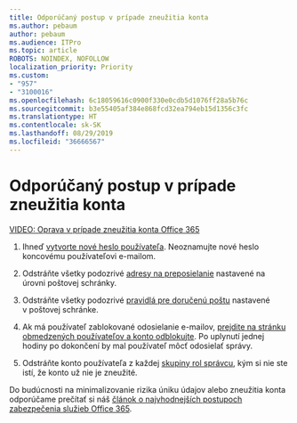 ```yaml
---
title: Odporúčaný postup v prípade zneužitia konta
ms.author: pebaum
author: pebaum
ms.audience: ITPro
ms.topic: article
ROBOTS: NOINDEX, NOFOLLOW
localization_priority: Priority
ms.custom:
- "957"
- "3100016"
ms.openlocfilehash: 6c18059616c0900f330e0cdb5d1076ff28a5b76c
ms.sourcegitcommit: b3e55405af384e868fcd32ea794eb15d1356c3fc
ms.translationtype: HT
ms.contentlocale: sk-SK
ms.lasthandoff: 08/29/2019
ms.locfileid: "36666567"
---
```

# <a name="recommended-steps-to-take-if-an-account-is-compromised"></a>Odporúčaný postup v prípade zneužitia konta

[VIDEO: Oprava v prípade zneužitia konta Office 365](https://www.microsoft.com/videoplayer/embed/RE2jvOb?pid=ocpVideo0-innerdiv-oneplayer&amp;postJsllMsg=true&amp;maskLevel=20&amp;autoplay=true)
  
1. Ihneď [vytvorte nové heslo používateľa](https://support.office.com/article/7a5d073b-7fae-4aa5-8f96-9ecd041aba9c). Neoznamujte nové heslo koncovému používateľovi e-mailom.

2. Odstráňte všetky podozrivé [adresy na preposielanie](https://support.office.com/article/ab5eb117-0f22-4fa7-a662-3a6bdb0add74) nastavené na úrovni poštovej schránky.

3. Odstráňte všetky podozrivé [pravidlá pre doručenú poštu](https://support.office.com/article/1433E3A0-7FB0-4999-B536-50E05CB67FED) nastavené v poštovej schránke.

4. Ak má používateľ zablokované odosielanie e-mailov, [prejdite na stránku obmedzených používateľov a konto odblokujte](https://protection.office.com/?hash=/restrictedusers). Po uplynutí jednej hodiny po dokončení by mal používateľ môcť odosielať správy.

5. Odstráňte konto používateľa z každej [skupiny rol správcu](https://support.office.com/article/eac4d046-1afd-4f1a-85fc-8219c79e1504), kým si nie ste istí, že konto už nie je zneužité.

Do budúcnosti na minimalizovanie rizika úniku údajov alebo zneužitia konta odporúčame prečítať si náš [článok o najvhodnejších postupoch zabezpečenia služieb Office 365](https://support.office.com/article/9295e396-e53d-49b9-ae9b-0b5828cdedc3).
  